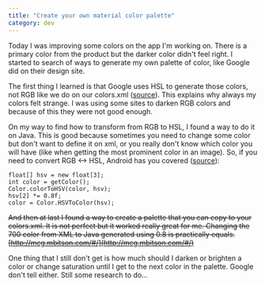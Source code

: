 ```yaml
---
title: "Create your own material color palette"
category: dev
---
```

Today I was improving some colors on the app I'm working on. There is a primary color from the product but the darker color didn't feel right. I started to search of ways to generate my own palette of color, like Google did on their design site.

The first thing I learned is that Google uses HSL to generate those colors, not RGB like we do on our colors.xml ([source](http://graphicdesign.stackexchange.com/a/44646)). This explains why always my colors felt strange. I was using some sites to darken RGB colors and because of this they were not good enough.

On my way to find how to transform from RGB to HSL, I found a way to do it on Java. This is good because sometimes you need to change some color but don't want to define it on xml, or you really don't know which color you will have (like when getting the most prominent color in an image). So, if you need to convert RGB <-> HSL, Android has you covered ([source](http://stackoverflow.com/a/4928826)):

    float[] hsv = new float[3];
    int color = getColor();
    Color.colorToHSV(color, hsv);
    hsv[2] *= 0.8f;
    color = Color.HSVToColor(hsv);

~~And then at last I found a way to create a palette that you can copy to your colors.xml. It is not perfect but it worked really great for me. Changing the 700 color from XML to Java generated using 0.8 is practically equals. [http://mcg.mbitson.com/#/](http://mcg.mbitson.com/#/)~~

One thing that I still don't get is how much should I darken or brighten a color or change saturation until I get to the next color in the palette. Google don't tell either. Still some research to do...
